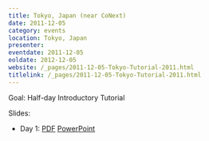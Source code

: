 ```yaml
---
title: Tokyo, Japan (near CoNext)
date: 2011-12-05
category: events
location: Tokyo, Japan
presenter:
eventdate: 2011-12-05
eoldate: 2012-12-05
website: /_pages/2011-12-05-Tokyo-Tutorial-2011.html
titlelink: /_pages/2011-12-05-Tokyo-Tutorial-2011.html
---
```


Goal: Half-day Introductory Tutorial

Slides:
- Day 1: [PDF](https://docs.google.com/open?id=0B4EuVzA5UdPRb2dJV3loVi1XcE0) [PowerPoint](https://docs.google.com/open?id=0B4EuVzA5UdPRa2x3c3lPQ3hleHM)
